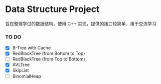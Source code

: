 # Data Structure Project

旨在整理学过的数据结构，使用 C++ 实现，提供的接口较简单，用于交流学习



### TO DO

- [x] B-Tree with Cache
- [x] RedBlackTree (from Bottom to Top)
- [ ] RedBlackTree (from Top to Bottom)
- [x] AVLTree
- [x] SkipList
- [ ] BinomialHeap